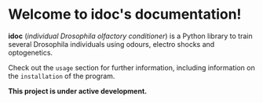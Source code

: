 Welcome to idoc's documentation!
===================================

**idoc** (*individual Drosophila olfactory conditioner*) is a Python library
to train several Drosophila individuals using odours, electro shocks and optogenetics.


Check out the `usage` section for further information, including information on the `installation` of the program.


**This project is under active development.**

